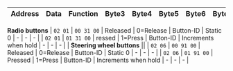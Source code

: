 

| Address | Data | Function | Byte3 | Byte4 | Byte5 | Byte6 | Byte7 | Byte8 |
| ------- | ---- | -------- | ----- | ----- | ----- | ----- | ----- | ----- |
**Radio buttons**
| `02 01` | `00 31 00` | Released | 0=Release | Button-ID | Static 0 | - | - | - |
| `02 01` | `01 31 00` | ressed | 1=Press | Button-ID | Increments when hold | - | - | - |
| **Steering wheel buttons** ||
| `02 06` | `00 91 00` | Released | 0=Release | Button-ID | Static 0 | - | - | - |
| `02 06` | `01 91 00` | Pressed | 1=Press | Button-ID | Increments when hold | - | - | - |
